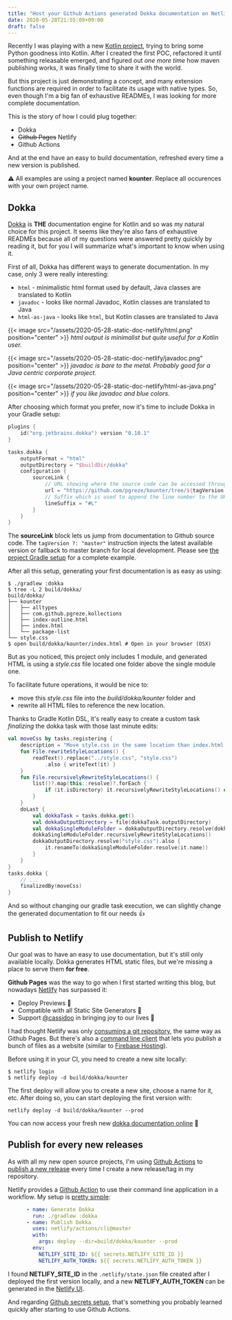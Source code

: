 ```yaml
---
title: "Host your Github Actions generated Dokka documentation on Netlify"
date: 2020-05-28T21:55:09+09:00
draft: false
---
```


Recently I was playing with a new [Kotlin project](https://github.com/pgreze/kounter), trying to bring some Python goodness into Kotlin.
After I created the first POC, refactored it until something releasable emerged, and figured out *one more time* how maven publishing works, it was finally time to share it with the world.

But this project is just demonstrating a concept, and many extension functions are required in order to facilitate its usage with native types.
So, even though I'm a big fan of exhaustive READMEs, I was looking for more complete documentation.

This is the story of how I could plug together:

- Dokka
- ~~Github Pages~~ Netlify
- Github Actions

And at the end have an easy to build documentation, refreshed every time a new version is published.

⚠️ All examples are using a project named **kounter**. Replace all occurences with your own project name.

## Dokka

[Dokka](https://github.com/Kotlin/dokka) is **THE** documentation engine for Kotlin and so was my natural choice for this project.
It seems like they're also fans of exhaustive READMEs because all of my questions were answered pretty quickly by reading it, but for you I will summarize what's important to know when using it.

First of all, Dokka has different ways to generate documentation.
In my case, only 3 were really interesting:

- `html` - minimalistic html format used by default, Java classes are translated to Kotlin
- `javadoc` - looks like normal Javadoc, Kotlin classes are translated to Java
- `html-as-java` - looks like `html`, but Kotlin classes are translated to Java

{{< image src="/assets/2020-05-28-static-doc-netlify/html.png" position="center" >}}
*html output is minimalist but quite useful for a Kotlin user.*

{{< image src="/assets/2020-05-28-static-doc-netlify/javadoc.png" position="center" >}}
*javadoc is bare to the metal. Probably good for a Java centric corporate project.*

{{< image src="/assets/2020-05-28-static-doc-netlify/html-as-java.png" position="center" >}}
*if you like javadoc and blue colors.*

After choosing which format you prefer, now it's time to include Dokka in your Gradle setup:

```kotlin
plugins {
    id("org.jetbrains.dokka") version "0.10.1"
}

tasks.dokka {
    outputFormat = "html"
    outputDirectory = "$buildDir/dokka"
    configuration {
        sourceLink {
            // URL showing where the source code can be accessed through the web browser
            url = "https://github.com/pgreze/kounter/tree/${tagVersion ?: "master"}/"
            // Suffix which is used to append the line number to the URL. Use #L for GitHub
            lineSuffix = "#L"
        }
    }
}
```

The **sourceLink** block lets us jump from documentation to Github source code.
The `tagVersion ?: "master"` instruction injects the latest available version or fallback to master branch for local development.
Please see [the project Gradle setup](https://github.com/pgreze/kounter/blob/76fb78ecf338bf84d6cb5054342a4bc4319055d7/build.gradle.kts#L14) for a complete example.

After all this setup, generating your first documentation is as easy as using:

```
$ ./gradlew :dokka
$ tree -L 2 build/dokka/
build/dokka/
├── kounter
│   ├── alltypes
│   ├── com.github.pgreze.kollections
│   ├── index-outline.html
│   ├── index.html
│   └── package-list
└── style.css
$ open build/dokka/kounter/index.html # Open in your browser (OSX)
```

But as you noticed, this project only includes 1 module,
and generated HTML is using a *style.css* file located one folder above the single module one.

To facilitate future operations, it would be nice to:
- move this *style.css* file into the *build/dokka/kounter* folder and
- rewrite all HTML files to reference the new location.

Thanks to Gradle Kotlin DSL, it's really easy to create a custom task *finalizing* the dokka task with those last minute edits:

```kotlin
val moveCss by tasks.registering {
    description = "Move style.css in the same location than index.html."
    fun File.rewriteStyleLocations() {
        readText().replace("../style.css", "style.css")
            .also { writeText(it) }
    }
    fun File.recursivelyRewriteStyleLocations() {
        list()?.map(this::resolve)?.forEach {
            if (it.isDirectory) it.recursivelyRewriteStyleLocations() else it.rewriteStyleLocations()
        }
    }
    doLast {
        val dokkaTask = tasks.dokka.get()
        val dokkaOutputDirectory = file(dokkaTask.outputDirectory)
        val dokkaSingleModuleFolder = dokkaOutputDirectory.resolve(dokkaTask.configuration.moduleName)
        dokkaSingleModuleFolder.recursivelyRewriteStyleLocations()
        dokkaOutputDirectory.resolve("style.css").also {
            it.renameTo(dokkaSingleModuleFolder.resolve(it.name))
        }
    }
}
tasks.dokka {
    // ...
    finalizedBy(moveCss)
}
```

And so without changing our gradle task execution, we can slightly change 
the generated documentation to fit our needs 👍

## Publish to Netlify

Our goal was to have an easy to use documentation, but it's still only available locally.
Dokka generates HTML static files, but we're missing a place to serve them **for free**.

**Github Pages** was the way to go when I first started writing this blog,
but nowadays [Netlify](https://www.netlify.com/github-pages-vs-netlify/) 
has surpassed it:
- Deploy Previews 🤩
- Compatible with all Static Site Generators 🤩
- Support [@cassidoo](https://twitter.com/cassidoo) in bringing joy to our lives 🎉

I had thought Netlify was only [consuming a git repository](https://www.netlify.com/blog/2016/09/29/a-step-by-step-guide-deploying-on-netlify/), the same way as Github Pages.
But there's also a [command line client](https://docs.netlify.com/cli/get-started/)
that lets you publish a bunch of files as a website (similar to [Firebase Hosting](https://firebase.google.com/docs/hosting)).

Before using it in your CI, you need to create a new site locally:

```
$ netlify login
$ netlify deploy -d build/dokka/kounter
```

The first deploy will allow you to create a new site, choose a name for it, etc.
After doing so, you can start deploying the first version with:

```
netlify deploy -d build/dokka/kounter --prod
```

You can now access your fresh new [dokka documentation online](https://kounter.netlify.app/) 🎉

## Publish for every new releases

As with all my new open source projects, I'm using [Github Actions](https://github.com/features/actions) to [publish a new release](https://github.com/pgreze/kounter/blob/76fb78ecf338bf84d6cb5054342a4bc4319055d7/.github/workflows/publish.yml) every time I create a new release/tag in my repository.

Netlify provides a [Github Action](https://github.com/netlify/actions/tree/master/cli) to use
their command line application in a workflow.
My setup is [pretty simple](https://github.com/pgreze/kounter/blob/76fb78ecf338bf84d6cb5054342a4bc4319055d7/.github/workflows/publish.yml#L41):

```yaml
      - name: Generate Dokka
        run: ./gradlew :dokka
      - name: Publish Dokka
        uses: netlify/actions/cli@master
        with:
          args: deploy --dir=build/dokka/kounter --prod
        env:
          NETLIFY_SITE_ID: ${{ secrets.NETLIFY_SITE_ID }}
          NETLIFY_AUTH_TOKEN: ${{ secrets.NETLIFY_AUTH_TOKEN }}
```

I found **NETLIFY_SITE_ID** in the `.netlify/state.json` file created after I deployed the first version locally, and a new **NETLIFY_AUTH_TOKEN** can be generated in the [Netlify UI](https://docs.netlify.com/cli/get-started/#obtain-a-token-in-the-netlify-ui).

And regarding [Github secrets setup](https://help.github.com/en/actions/configuring-and-managing-workflows/creating-and-storing-encrypted-secrets), that's something you probably learned quickly after starting to use Github Actions.
